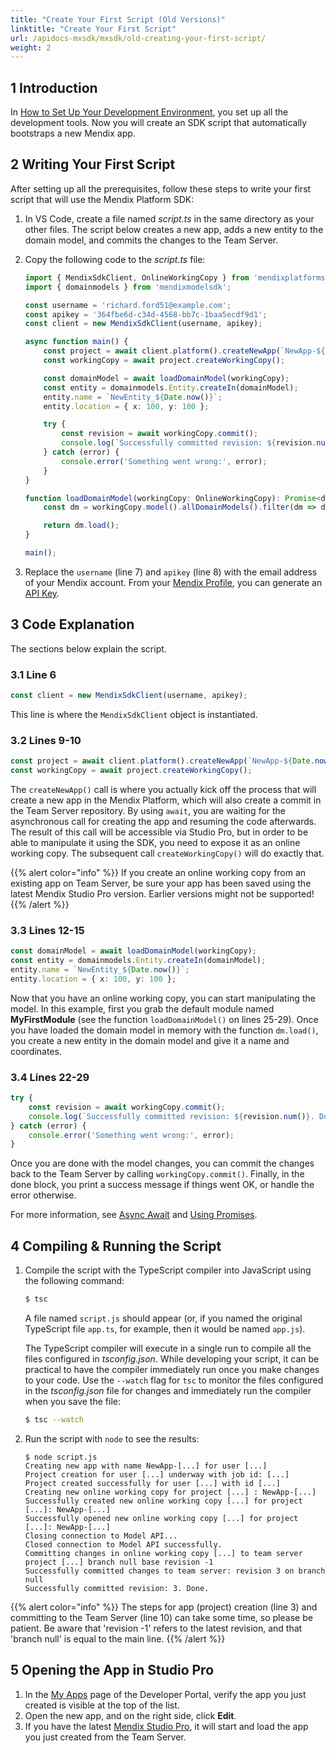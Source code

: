 ```yaml
---
title: "Create Your First Script (Old Versions)"
linktitle: "Create Your First Script"
url: /apidocs-mxsdk/mxsdk/old-creating-your-first-script/
weight: 2
---
```


## 1 Introduction

In [How to Set Up Your Development Environment](/apidocs-mxsdk/mxsdk/old-setting-up-your-development-environment/), you set up all the development tools. Now you will create an SDK script that automatically bootstraps a new Mendix app.

## 2 Writing Your First Script

After setting up all the prerequisites, follow these steps to write your first script that will use the Mendix Platform SDK:

1.  In VS Code, create a file named *script.ts* in the same directory as your other files. The script below creates a new app, adds a new entity to the domain model, and commits the changes to the Team Server.
2.  Copy the following code to the  *script.ts* file:

    ```ts
    import { MendixSdkClient, OnlineWorkingCopy } from 'mendixplatformsdk';
    import { domainmodels } from 'mendixmodelsdk';

    const username = 'richard.ford51@example.com';
    const apikey = '364fbe6d-c34d-4568-bb7c-1baa5ecdf9d1';
    const client = new MendixSdkClient(username, apikey);

    async function main() {
        const project = await client.platform().createNewApp(`NewApp-${Date.now()}`);
        const workingCopy = await project.createWorkingCopy();

        const domainModel = await loadDomainModel(workingCopy);
        const entity = domainmodels.Entity.createIn(domainModel);
        entity.name = `NewEntity_${Date.now()}`;
        entity.location = { x: 100, y: 100 };

        try {
            const revision = await workingCopy.commit();
            console.log(`Successfully committed revision: ${revision.num()}. Done.`)
        } catch (error) {
            console.error('Something went wrong:', error);
        }
    }

    function loadDomainModel(workingCopy: OnlineWorkingCopy): Promise<domainmodels.DomainModel> {
        const dm = workingCopy.model().allDomainModels().filter(dm => dm.containerAsModule.name === 'MyFirstModule')[0];

        return dm.load();
    }

    main();
    ```

3.  Replace the `username` (line 7) and `apikey` (line 8) with the email address of your Mendix account. From your [Mendix Profile](/developerportal/community-tools/mendix-profile/#api-key), you can generate an [API Key](/apidocs-mxsdk/apidocs/authentication/).

## 3 Code Explanation

The sections below explain the script.

### 3.1 Line 6

```ts
const client = new MendixSdkClient(username, apikey);
```

This line is where the `MendixSdkClient` object is instantiated.

### 3.2 Lines 9-10

```ts
const project = await client.platform().createNewApp(`NewApp-${Date.now()}`);
const workingCopy = await project.createWorkingCopy();
```

The `createNewApp()` call is where you actually kick off the process that will create a new app in the Mendix Platform, which will also create a commit in the Team Server repository. By using `await`, you are waiting for the asynchronous call for creating the app and resuming the code afterwards. The result of this call will be accessible via Studio Pro, but in order to be able to manipulate it using the SDK, you need to expose it as an online working copy. The subsequent call `createWorkingCopy()` will do exactly that.

{{% alert color="info" %}}
If you create an online working copy from an existing app on Team Server, be sure your app has been saved using the latest Mendix Studio Pro version. Earlier versions might not be supported!
{{% /alert %}}

### 3.3 Lines 12-15

```ts
const domainModel = await loadDomainModel(workingCopy);
const entity = domainmodels.Entity.createIn(domainModel);
entity.name = `NewEntity_${Date.now()}`;
entity.location = { x: 100, y: 100 };
```

Now that you have an online working copy, you can start manipulating the model. In this example, first you grab the default module named **MyFirstModule** (see the function `loadDomainModel()` on lines 25-29). Once you have loaded the domain model in memory with the function `dm.load()`, you create a new entity in the domain model and give it a name and coordinates.

### 3.4 Lines 22-29

```ts
try {
    const revision = await workingCopy.commit();
    console.log(`Successfully committed revision: ${revision.num()}. Done.`)
} catch (error) {
    console.error('Something went wrong:', error);
}
```

Once you are done with the model changes, you can commit the changes back to the Team Server by calling `workingCopy.commit()`. Finally, in the done block, you print a success message if things went OK, or handle the error otherwise. 

For more information, see [Async Await](https://basarat.gitbook.io/typescript/future-javascript/async-await) and [Using Promises](https://developer.mozilla.org/en-US/docs/Web/JavaScript/Guide/Using_promises).

## 4 Compiling & Running the Script

1.  Compile the script with the TypeScript compiler into JavaScript using the following command:

    ```bash
    $ tsc
    ```

    A file named `script.js` should appear (or, if you named the original TypeScript file `app.ts`, for example, then it would be named `app.js`).

    The TypeScript compiler will execute in a single run to compile all the files configured in *tsconfig.json*. While developing your script, it can be practical to have the compiler immediately run once you make changes to your code. Use the `--watch` flag for `tsc` to monitor the files configured in the *tsconfig.json* file for changes and immediately run the compiler when you save the file:

    ```bash
    $ tsc --watch
    ```

2.  Run the script with `node` to see the results:

    ```text
    $ node script.js
    Creating new app with name NewApp-[...] for user [...]
    Project creation for user [...] underway with job id: [...]
    Project created successfully for user [...] with id [...]
    Creating new online working copy for project [...] : NewApp-[...]
    Successfully created new online working copy [...] for project [...]: NewApp-[...]
    Successfully opened new online working copy [...] for project [...]: NewApp-[...]
    Closing connection to Model API...
    Closed connection to Model API successfully.
    Committing changes in online working copy [...] to team server project [...] branch null base revision -1
    Successfully committed changes to team server: revision 3 on branch null
    Successfully committed revision: 3. Done.
    ```

{{% alert color="info" %}}
The steps for app (project) creation (line 3) and committing to the Team Server (line 10) can take some time, so please be patient. Be aware that 'revision -1' refers to the latest revision, and that 'branch null' is equal to the main line.
{{% /alert %}}

## 5 Opening the App in Studio Pro

1.  In the [My Apps](/developerportal/#my-apps) page of the Developer Portal, verify the app you just created is visible at the top of the list.
2.  Open the new app, and on the right side, click **Edit**.
3.  If you have the latest [Mendix Studio Pro](https://marketplace.mendix.com/link/studiopro/), it will start and load the app you just created from the Team Server.

